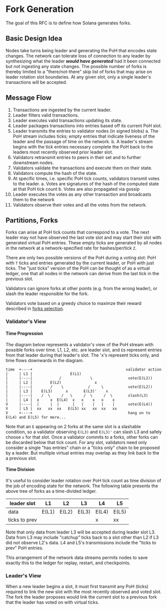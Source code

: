 # Fork Generation

The goal of this RFC is to define how Solana generates forks.


## Basic Design Idea

Nodes take turns being leader and generating the PoH that encodes state changes.  The network can tolerate loss of connection to any leader by synthesizing what the leader ***would have generated*** had it been connected but not ingesting any state changes.  The possible number of forks is thereby limited to a "there/not-there" skip list of forks that may arise on leader rotation slot boundaries.  At any given slot, only a single leader's transactions will be accepted.

## Message Flow

1. Transactions are ingested by the current leader.
2. Leader filters valid transactions.
3. Leader executes valid transactions updating its state.
4. Leader packages transactions into entries based off its current PoH slot.
5. Leader transmits the entries to validator nodes (in signed blobs)
    a. The PoH stream includes ticks; empty entries that indicate liveness of the leader and the passage of time on the network.
    b. A leader's stream begins with the tick entries necessary complete the PoH back to the leaders most recently observed prior leader slot.
6. Validators retransmit entries to peers in their set and to further downstream nodes.
7. Validators validate the transactions and execute them on their state.
8. Validators compute the hash of the state.
9. At specific times, i.e. specific PoH tick counts, validators transmit votes to the leader.
    a. Votes are signatures of the hash of the computed state at that PoH tick count
    b. Votes are also propagated via gossip
10. Leader executes the votes as any other transaction and broadcasts them to the network
11. Validators observe their votes and all the votes from the network.

## Partitions, Forks

Forks can arise at PoH tick counts that correspond to a vote.  The next leader may not have observed the last vote slot and may start their slot with generated virtual PoH entries.  These empty ticks are generated by all nodes in the network at a network-specified rate for hashes/per/tick `Z`.

There are only two possible versions of the PoH during a voting slot: PoH with `T` ticks and entries generated by the current leader, or PoH with just ticks.  The "just ticks" version of the PoH can be thought of as a virtual ledger, one that all nodes in the network can derive from the last tick in the previous slot.

Validators can ignore forks at other points (e.g. from the wrong leader), or slash the leader responsible for the fork.

Validators vote based on a greedy choice to maximze their reward described in [forks selection](rfcs/0008-fork-selection.md).

### Validator's View

#### Time Progression
The diagram below represents a validator's view of the PoH stream with possible forks over time.  L1, L2, etc. are leader slot, and `E`s represent entries from that leader during that leader's slot.  The 'x's represent ticks only, and time flows downwards in the diagram.


```
time  +----+                                          validator action
|     | L1 |                 E(L1)
|     |----|            /             \                vote(E(L2))
|     | L2 |        E(L2)               x
|     |----|        /    \           /     \           vote(E(L2))
|     | L3 |    E(L3)      x       E(L3)'    x
|     |----|    /  \     /   \     /  \     /  \       slash(L3)
|     | L4 |  x     x  E(L4)  x   x    x   x    x
V     |----|  |     |  |      |   |    |   |    |      vote(E(L4))
V     | L5 |  xx   xx  xx   E(L5) xx   xx  xx   xx
V     +----+                                           hang on to E(L4) and E(L5) for more...

```

Note that an `E` appearing on 2 forks at the same slot is a slashable condition, so a validator observing `E(L3)` and `E(L3)'` can slash L3 and safely choose `x` for that slot.  Once a validator commits to a forks, other forks can be discarded below that tick count.  For any slot, validators need only consider a single "has entries" chain or a "ticks only" chain to be proposed by a leader.  But multiple virtual entries may overlap as they link back to the a previous slot.

#### Time Division

It's useful to consider leader rotation over PoH tick count as time division of the job of encoding state for the network.  The following table presents the above tree of forks as a time-divided ledger.

leader slot |  L1 | L2 | L3 | L4 | L5
-------|----|----|----|----|----
data      |  E(L1)| E(L2) | E(L3) | E(L4)  | E(L5)
ticks to prev  | | | | x | xx

Note that only data from leader L3 will be accepted during leader slot L3.  Data from L3 may include "catchup" ticks back to a slot other than L2 if L3 did not observe L2's data.  L4 and L5's transmissions include the "ticks to prev" PoH entries.

This arrangement of the network data streams permits nodes to save exactly this to the ledger for replay, restart, and checkpoints.

### Leader's View

When a new leader begins a slot, it must first transmit any PoH (ticks) required to link the new slot with the most recently observed and voted slot.  The fork the leader proposes would link the current slot to a previous fork that the leader has voted on with virtual ticks.
